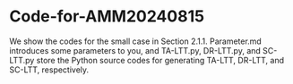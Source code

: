 # Code-for-AMM20240815
We show the codes for the small case in Section 2.1.1.
Parameter.md introduces some parameters to you, and TA-LTT.py, DR-LTT.py, and SC-LTT.py store the Python source codes for generating TA-LTT, DR-LTT, and SC-LTT, respectively.
